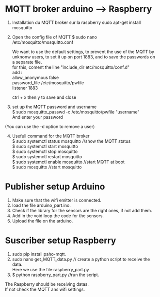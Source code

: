 # MQTT broker arduino --> Raspberry

1. Installation du MQTT broker sur la raspberry
	sudo apt-get install mosquitto
	
2. Open the config file of MQTT 
	$ sudo nano /etc/mosquitto/mosquitto.conf
	
	We want to use the default settings, to prevent the use of the MQTT by unknonw users, to set it up on port 1883, and to save the passwords on a separate file.  
	for this, coment the line "include_dir etc/mosquitto/conf.d"  
	add :  
		allow_anonymous false  
		password_file /etc/mosquitto/pwfile  
		listener 1883
	
	ctrl + x then y to save and close
	
3. set up the MQTT password and username  
	$ sudo mosquitto_passwd -c /etc/mosquitto/pwfile "username"  
	And enter your password

(You can use the -d option to remove a user)

4. Usefull command for the MQTT broker  
	$ sudo systemctl status mosquitto   //show the MQTT status  
	$ sudo systemctl start mosquitto  
	$ sudo systemctl stop mosquitto  
	$ sudo systemctl restart mosquitto  
	$ sudo systemctl enable mosquitto  //start MQTT at boot  
	$ sudo mosquitto //start mosquitto
	
# Publisher setup Arduino

1. Make sure that the wifi emitter is connected.  
2. load the file arduino_part.ino.  
3. Check if the library for the sensors are the right ones, if not add them.  
4. Add in the void loop the code for the sensors.  
5. Upload the file on the arduino.

# Suscriber setup Raspberry

1. sudo pip install paho-mqtt.  
2. sudo nano get_MQTT_data.py // create a python script to receive the data.  
	Here we use the file raspberry_part.py  
3. $ python raspberry_part.py  //run the script.  

The Raspberry should be receiving datas.  
If not check the MQTT ans wifi settings.
